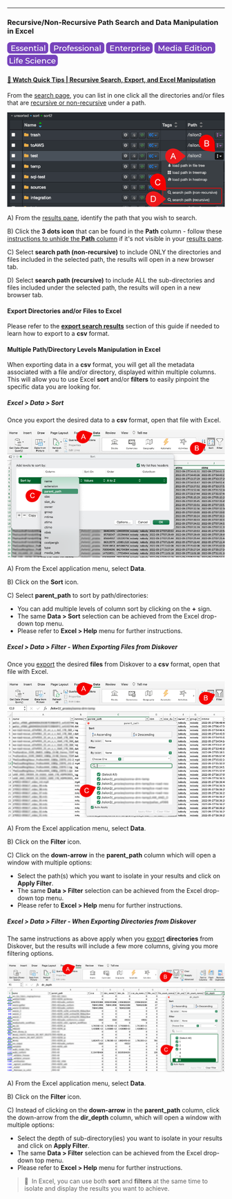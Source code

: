 <p id="recursive_search"></p>

___
### Recursive/Non-Recursive Path Search and Data Manipulation in Excel

![Image: Essential Edition Label](images/button_edition_essential.png)&nbsp;![Image: Professional Edition Label](images/button_edition_professional.png)&nbsp;![Image: Enterprise Edition Label](images/button_edition_enterprise.png)&nbsp;![Image: AJA Diskover Media Edition Label](images/button_edition_media.png)&nbsp;![Image: Life Science Edition Label](images/button_edition_life_science.png)

#### [🍿 Watch Quick Tips | Recursive Search, Export, and Excel Manipulation](https://vimeo.com/762454710)

From the [search page](#file_search), you can list in one click all the directories and/or files that are [recursive or non-recursive](#recursive) under a path.

![Image: File Search Path Recursive](images/image_file_search_path_recursive.png)

A) From the [results pane](#result_pane_columns), identify the path that you wish to search.

B) Click the **3 dots icon** that can be found in the **Path** column - follow these [instructions to unhide the **Path** column](#hide_columns) if it's not visible in your [results pane](#results_pane_overview).
  
C) Select **search path (non-recursive)** to include ONLY the directories and files included in the selected path, the results will open in a new browser tab.
  
D) Select **search path (recursive)** to include ALL the sub-directories and files included under the selected path, the results will open in a new browser tab.

#### Export Directories and/or Files to Excel

Please refer to the **[export search results](#export)** section of this guide if needed to learn how to export to a **csv** format.

#### Multiple Path/Directory Levels Manipulation in Excel

When exporting data in a **csv** format, you will get all the metadata associated with a file and/or directory, displayed within multiple columns. This will allow you to use Excel **sort** and/or **filters** to easily pinpoint the specific data you are looking for.

##### Excel > Data > Sort

Once you export the desired data to a **csv** format, open that file with Excel.

![Image: Sort in Excel](images/image_file_search_results_export_excel_sort.png)

A) From the Excel application menu, select **Data**.

B) Click on the **Sort** icon.

C) Select **parent_path** to sort by path/directories:
  - You can add multiple levels of column sort by clicking on the **+** sign.
  - The same **Data > Sort** selection can be achieved from the Excel drop-down top menu.
  - Please refer to **Excel > Help** menu for further instructions.

##### Excel > Data > Filter - When Exporting _Files_ from Diskover

Once you [export](#export) the desired **files** from Diskover to a **csv** format, open that file with Excel.

![Image: Filter in Excel](images/image_file_search_results_export_excel_filter.png)

A) From the Excel application menu, select **Data**.

B) Click on the **Filter** icon.

C) Click on the **down-arrow** in the **parent_path** column which will open a window with multiple options:
  - Select the path(s) which you want to isolate in your results and click on **Apply Filter**.
  - The same **Data > Filter** selection can be achieved from the Excel drop-down top menu.
  - Please refer to **Excel > Help** menu for further instructions.

##### Excel > Data > Filter - When Exporting _Directories_ from Diskover

The same instructions as above apply when you [export](#export) **directories** from Diskover, but the results will include a few more columns, giving you more filtering options.

![Image: Filter in Excel](images/image_file_search_results_export_excel_filter_dir_depth.png)

A) From the Excel application menu, select **Data**.

B) Click on the **Filter** icon.

C) Instead of clicking on the **down-arrow** in the **parent_path** column, click the down-arrow from the **dir_depth** column, which will open a window with multiple options:
  - Select the depth of sub-directory(ies) you want to isolate in your results and click on **Apply Filter**.
  - The same **Data > Filter** selection can be achieved from the Excel drop-down top menu.
  - Please refer to **Excel > Help** menu for further instructions.


>🔆 &nbsp;In Excel, you can use both **sort** and **filters** at the same time to isolate and display the results you want to achieve.
